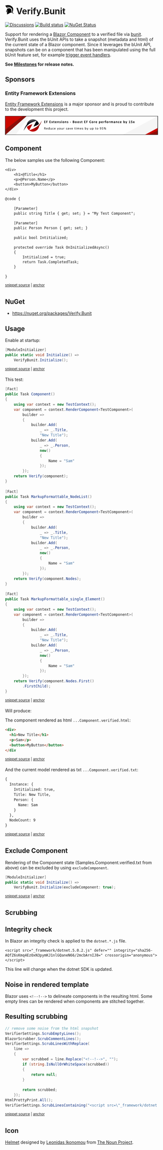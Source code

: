 <!--
GENERATED FILE - DO NOT EDIT
This file was generated by [MarkdownSnippets](https://github.com/SimonCropp/MarkdownSnippets).
Source File: /readme.source.md
To change this file edit the source file and then run MarkdownSnippets.
-->

# <img src="/src/icon.png" height="30px"> Verify.Bunit

[![Discussions](https://img.shields.io/badge/Verify-Discussions-yellow?svg=true&label=)](https://github.com/orgs/VerifyTests/discussions)
[![Build status](https://ci.appveyor.com/api/projects/status/spyere4ubpl1tca8?svg=true)](https://ci.appveyor.com/project/SimonCropp/Verify-Bunit)
[![NuGet Status](https://img.shields.io/nuget/v/Verify.Bunit.svg?label=Verify.Bunit)](https://www.nuget.org/packages/Verify.Bunit/)

Support for rendering a [Blazor Component](https://docs.microsoft.com/en-us/aspnet/core/blazor/#components) to a verified file via [bunit](https://bunit.egilhansen.com). Verify.Bunit uses the bUnit APIs to take a snapshot (metadata and html) of the current state of a Blazor component. Since it leverages the bUnit API, snapshots can be on a component that has been manipulated using the full bUnit feature set, for example [trigger event handlers](https://bunit.egilhansen.com/docs/interaction/trigger-event-handlers.html).

**See [Milestones](../../milestones?state=closed) for release notes.**


## Sponsors


### Entity Framework Extensions<!-- include: zzz. path: /docs/zzz.include.md -->

[Entity Framework Extensions](https://entityframework-extensions.net/) is a major sponsor and is proud to contribute to the development this project.

[![Entity Framework Extensions](docs/zzz.png)](https://entityframework-extensions.net)<!-- endInclude -->


## Component

The below samples use the following Component:

<!-- snippet: BlazorApp/TestComponent.razor -->
<a id='snippet-BlazorApp/TestComponent.razor'></a>
```razor
<div>
    <h1>@Title</h1>
    <p>@Person.Name</p>
    <button>MyButton</button>
</div>

@code {

    [Parameter]
    public string Title { get; set; } = "My Test Component";

    [Parameter]
    public Person Person { get; set; }

    public bool Intitialized;

    protected override Task OnInitializedAsync()
    {
        Intitialized = true;
        return Task.CompletedTask;
    }

}
```
<sup><a href='/src/BlazorApp/TestComponent.razor#L1-L23' title='Snippet source file'>snippet source</a> | <a href='#snippet-BlazorApp/TestComponent.razor' title='Start of snippet'>anchor</a></sup>
<!-- endSnippet -->


## NuGet

* https://nuget.org/packages/Verify.Bunit


## Usage

Enable at startup:

<!-- snippet: BunitEnable -->
<a id='snippet-BunitEnable'></a>
```cs
[ModuleInitializer]
public static void Initialize() =>
    VerifyBunit.Initialize();
```
<sup><a href='/src/Tests/ModuleInitializer.cs#L5-L11' title='Snippet source file'>snippet source</a> | <a href='#snippet-BunitEnable' title='Start of snippet'>anchor</a></sup>
<!-- endSnippet -->

This test:

<!-- snippet: BunitComponentTest -->
<a id='snippet-BunitComponentTest'></a>
```cs
[Fact]
public Task Component()
{
    using var context = new TestContext();
    var component = context.RenderComponent<TestComponent>(
        builder =>
        {
            builder.Add(
                _ => _.Title,
                "New Title");
            builder.Add(
                _ => _.Person,
                new()
                {
                    Name = "Sam"
                });
        });
    return Verify(component);
}

[Fact]
public Task MarkupFormattable_NodeList()
{
    using var context = new TestContext();
    var component = context.RenderComponent<TestComponent>(
        builder =>
        {
            builder.Add(
                _ => _.Title,
                "New Title");
            builder.Add(
                _ => _.Person,
                new()
                {
                    Name = "Sam"
                });
        });
    return Verify(component.Nodes);
}

[Fact]
public Task MarkupFormattable_single_Element()
{
    using var context = new TestContext();
    var component = context.RenderComponent<TestComponent>(
        builder =>
        {
            builder.Add(
                _ => _.Title,
                "New Title");
            builder.Add(
                _ => _.Person,
                new()
                {
                    Name = "Sam"
                });
        });
    return Verify(component.Nodes.First()
        .FirstChild);
}
```
<sup><a href='/src/Tests/Samples.cs#L3-L66' title='Snippet source file'>snippet source</a> | <a href='#snippet-BunitComponentTest' title='Start of snippet'>anchor</a></sup>
<!-- endSnippet -->

Will produce:

The component rendered as html `...Component.verified.html`:

<!-- snippet: Tests/Samples.Component.verified.html -->
<a id='snippet-Tests/Samples.Component.verified.html'></a>
```html
<div>
  <h1>New Title</h1>
  <p>Sam</p>
  <button>MyButton</button>
</div
```
<sup><a href='/src/Tests/Samples.Component.verified.html#L1-L5' title='Snippet source file'>snippet source</a> | <a href='#snippet-Tests/Samples.Component.verified.html' title='Start of snippet'>anchor</a></sup>
<!-- endSnippet -->

And the current model rendered as txt `...Component.verified.txt`:

<!-- snippet: Tests/Samples.Component.verified.txt -->
<a id='snippet-Tests/Samples.Component.verified.txt'></a>
```txt
{
  Instance: {
    Intitialized: true,
    Title: New Title,
    Person: {
      Name: Sam
    }
  },
  NodeCount: 9
}
```
<sup><a href='/src/Tests/Samples.Component.verified.txt#L1-L10' title='Snippet source file'>snippet source</a> | <a href='#snippet-Tests/Samples.Component.verified.txt' title='Start of snippet'>anchor</a></sup>
<!-- endSnippet -->


## Exclude Component

Rendering of the Component state (Samples.Component.verified.txt from above) can be excluded by
using `excludeComponent`.

<!-- snippet: BunitEnableExcludeComponent -->
<a id='snippet-BunitEnableExcludeComponent'></a>
```cs
[ModuleInitializer]
public static void Initialize() =>
    VerifyBunit.Initialize(excludeComponent: true);
```
<sup><a href='/src/ExcludeComponentTests/ModuleInitializer.cs#L3-L9' title='Snippet source file'>snippet source</a> | <a href='#snippet-BunitEnableExcludeComponent' title='Start of snippet'>anchor</a></sup>
<!-- endSnippet -->


## Scrubbing


## Integrity check

In Blazor an integrity check is applied to the `dotnet.*.js` file.

```
<script src="_framework/dotnet.5.0.2.js" defer="" integrity="sha256-AQfZ6sKmq4EzOxN3pymKJ1nlGQaneN66/2mcbArnIJ8=" crossorigin="anonymous"></script>
```

This line will change when the dotnet SDK is updated.


## Noise in rendered template

Blazor uses `<!--!-->` to delineate components in the resulting html. Some empty lines can be rendered when components are stitched together.


## Resulting scrubbing

<!-- snippet: scrubbers -->
<a id='snippet-scrubbers'></a>
```cs
// remove some noise from the html snapshot
VerifierSettings.ScrubEmptyLines();
BlazorScrubber.ScrubCommentLines();
VerifierSettings.ScrubLinesWithReplace(
    line =>
    {
        var scrubbed = line.Replace("<!--!-->", "");
        if (string.IsNullOrWhiteSpace(scrubbed))
        {
            return null;
        }

        return scrubbed;
    });
HtmlPrettyPrint.All();
VerifierSettings.ScrubLinesContaining("<script src=\"_framework/dotnet.");
```
<sup><a href='/src/Tests/ModuleInitializer.cs#L16-L35' title='Snippet source file'>snippet source</a> | <a href='#snippet-scrubbers' title='Start of snippet'>anchor</a></sup>
<!-- endSnippet -->


## Icon

[Helmet](https://thenounproject.com/term/helmet/9554/) designed
by [Leonidas Ikonomou](https://thenounproject.com/alterego) from [The Noun Project](https://thenounproject.com).
